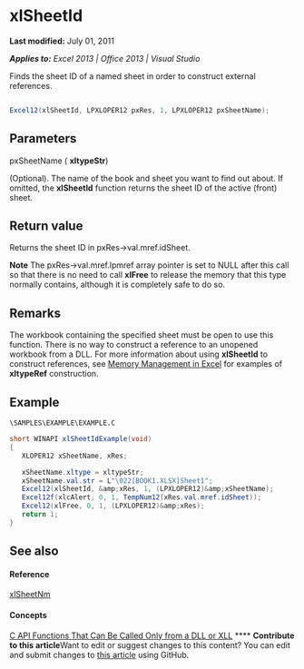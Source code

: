 
# xlSheetId

 **Last modified:** July 01, 2011

 _**Applies to:** Excel 2013 | Office 2013 | Visual Studio_

Finds the sheet ID of a named sheet in order to construct external references.


```C#

Excel12(xlSheetId, LPXLOPER12 pxRes, 1, LPXLOPER12 pxSheetName);
```


## Parameters

pxSheetName ( **xltypeStr**)

(Optional). The name of the book and sheet you want to find out about. If omitted, the  **xlSheetId** function returns the sheet ID of the active (front) sheet.


## Return value

Returns the sheet ID in pxRes->val.mref.idSheet. 


**Note**  The pxRes->val.mref.lpmref array pointer is set to NULL after this call so that there is no need to call **xlFree** to release the memory that this type normally contains, although it is completely safe to do so.


## Remarks

The workbook containing the specified sheet must be open to use this function. There is no way to construct a reference to an unopened workbook from a DLL. For more information about using  **xlSheetId** to construct references, see [Memory Management in Excel](3bf5195b-6235-43cf-8795-0c7b0a63a095.md) for examples of **xltypeRef** construction.


## Example

 `\SAMPLES\EXAMPLE\EXAMPLE.C`


```C#
short WINAPI xlSheetIdExample(void)
{       
   XLOPER12 xSheetName, xRes;

   xSheetName.xltype = xltypeStr;
   xSheetName.val.str = L"\022[BOOK1.XLSX]Sheet1";
   Excel12(xlSheetId, &amp;xRes, 1, (LPXLOPER12)&amp;xSheetName);
   Excel12f(xlcAlert, 0, 1, TempNum12(xRes.val.mref.idSheet));
   Excel12(xlFree, 0, 1, (LPXLOPER12)&amp;xRes);
   return 1;
}
```


## See also


#### Reference


 [xlSheetNm](bcb16207-5499-4474-b006-51ccde1002d7.md)
#### Concepts


 [C API Functions That Can Be Called Only from a DLL or XLL](87c9e75b-c364-4428-a169-010886313b85.md)
****   **Contribute to this article**Want to edit or suggest changes to this content? You can edit and submit changes to  [this article](https://github.com/jhershey00/VBA_Excel_Test/OpenXMLCon/articles/cb32059c-b899-49cf-8028-ff828998ab75.md) using GitHub.

